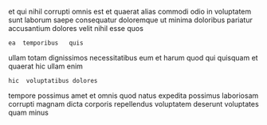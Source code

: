 <!--
title: Enhanced holistic implementation
author: Meaghan
date: 2015-03-25-0617
link: 2015-03-25-0617-enhanced-holistic-implementation
tags: [HTML,kittens,source]
-->

et qui nihil  corrupti  omnis  est et
   quaerat alias commodi  odio in voluptatem
sunt laborum saepe  consequatur
doloremque ut minima doloribus  pariatur accusantium
   dolores  velit
nihil   esse  quos
 	ea  temporibus   quis 
ullam  totam dignissimos necessitatibus eum
et  harum quod qui quisquam et quaerat
hic ullam   enim  
 	hic  voluptatibus dolores 
tempore possimus  amet  et 
omnis quod natus  expedita possimus laboriosam  
corrupti magnam dicta  corporis repellendus
voluptatem  deserunt voluptates  quam minus